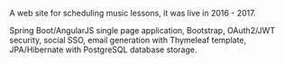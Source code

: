 A web site for scheduling music lessons, it was live in 2016 - 2017.

Spring Boot/AngularJS single page application, Bootstrap, OAuth2/JWT security, social SSO, email generation with Thymeleaf template, JPA/Hibernate with PostgreSQL database storage.
